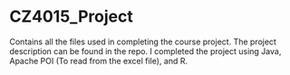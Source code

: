 # CZ4015_Project
Contains all the files used in completing the course project. 
The project description can be found in the repo.
I completed the project using Java, Apache POI (To read from the excel file), and R.

